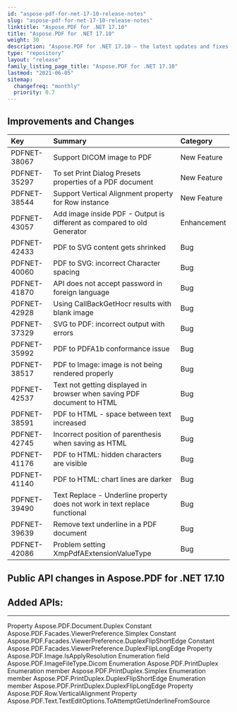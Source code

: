 ```yaml
---
id: "aspose-pdf-for-net-17-10-release-notes"
slug: "aspose-pdf-for-net-17-10-release-notes"
linktitle: "Aspose.PDF for .NET 17.10"
title: "Aspose.PDF for .NET 17.10"
weight: 30
description: "Aspose.PDF for .NET 17.10 – the latest updates and fixes."
type: "repository"
layout: "release"
family_listing_page_title: "Aspose.PDF for .NET 17.10"
lastmod: "2021-06-05"
sitemap:
  changefreq: "monthly"
  priority: 0.7
---
```


## Improvements and Changes

|**Key**|**Summary**|**Category**|
| :- | :- | :- |
|PDFNET-38067|Support DICOM image to PDF|New Feature|
|PDFNET-35297|To set Print Dialog Presets properties of a PDF document|New Feature|
|PDFNET-38544|Support Vertical Alignment property for Row instance|New Feature|
|PDFNET-43057|Add image inside PDF - Output is different as compared to old Generator|Enhancement|
|PDFNET-42433|PDF to SVG content gets shrinked|Bug|
|PDFNET-40060|PDF to SVG: incorrect Character spacing|Bug|
|PDFNET-41870|API does not accept password in foreign language|Bug|
|PDFNET-42928|Using CallBackGetHocr results with blank image|Bug|
|PDFNET-37329|SVG to PDF: incorrect output with errors|Bug|
|PDFNET-35992|PDF to PDFA1b conformance issue|Bug|
|PDFNET-38517|PDF to Image: image is not being rendered properly|Bug|
|PDFNET-42537|Text not getting displayed in browser when saving PDF document to HTML|Bug|
|PDFNET-38591|PDF to HTML - space between text increased|Bug|
|PDFNET-42745|Incorrect position of parenthesis when saving as HTML|Bug|
|PDFNET-41176|PDF to HTML: hidden characters are visible|Bug|
|PDFNET-41140|PDF to HTML: chart lines are darker|Bug|
|PDFNET-39490|Text Replace - Underline property does not work in text replace functional|Bug|
|PDFNET-39639|Remove text underline in a PDF document|Bug|
|PDFNET-42086|Problem setting XmpPdfAExtensionValueType|Bug|

## Public API changes in Aspose.PDF for .NET 17.10

## Added APIs:

-----
Property Aspose.PDF.Document.Duplex
Constant Aspose.PDF.Facades.ViewerPreference.Simplex
Constant Aspose.PDF.Facades.ViewerPreference.DuplexFlipShortEdge
Constant Aspose.PDF.Facades.ViewerPreference.DuplexFlipLongEdge
Property Aspose.PDF.Image.IsApplyResolution
Enumeration field Aspose.PDF.ImageFileType.Dicom
Enumeration Aspose.PDF.PrintDuplex
Enumeration member Aspose.PDF.PrintDuplex.Simplex
Enumeration member Aspose.PDF.PrintDuplex.DuplexFlipShortEdge
Enumeration member Aspose.PDF.PrintDuplex.DuplexFlipLongEdge
Property Aspose.PDF.Row.VerticalAlignment
Property Aspose.PDF.Text.TextEditOptions.ToAttemptGetUnderlineFromSource
